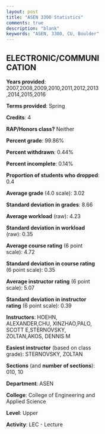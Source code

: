 ```yaml
---
layout: post
title: "ASEN 3300 Statistics"
comments: true
description: "blank"
keywords: "ASEN, 3300, CU, Boulder"
--- 
```

<head>
<script src="https://ajax.googleapis.com/ajax/libs/jquery/2.1.3/jquery.min.js"></script>
<script src="https://dl.dropboxusercontent.com/s/pc42nxpaw1ea4o9/highcharts.js?dl=0"></script>
<!-- <script src="../assets/js/highcharts.js"></script> -->
<style type="text/css">@font-face {
	font-family: "Bebas Neue";
	src: url(https://www.filehosting.org/file/details/544349/BebasNeue%20Regular.otf) format("opentype");
	}
	h1.Bebas { 
		font-family: "Bebas Neue", Verdana, Tahoma;
	}
</style>
</head>
<body>
	<div id="container" style="float: right; width: 45%; height: 88%; margin-left: 2.5%; margin-right: 2.5%;"></div>
	<script language="JavaScript">
		$(document).ready(function() {
		var chart = {type: 'column'};
		var title = {text: 'Grade Distribution'};
		var xAxis = {categories: ['A','B','C','D','F'],crosshair: true};
		var yAxis = {min: 0,title: {text: 'Percentage'}};
		var tooltip = {headerFormat: '<center><b><span style="font-size:20px">{point.key}</span></b></center>',
		               pointFormat: '<td style="padding:0"><b>{point.y:.1f}%</b></td>',
		               footerFormat: '</table>',shared: true,useHTML: true};
		var plotOptions = {column: {pointPadding: 0.0,borderWidth: 0}};  
		var credits = {enabled: false};var series= [{name: 'Percent',data: [25.3,54.73,18.38,1.33,0.27,]}];
		var json = {};
		json.chart = chart;
		json.title = title;
		json.tooltip = tooltip;
		json.xAxis = xAxis;
		json.yAxis = yAxis;  
		json.series = series;
		json.plotOptions = plotOptions;  
		json.credits = credits;
		$('#container').highcharts(json);
	});
	</script>
</body>
			   
## ELECTRONIC/COMMUNICATION

**Years provided**: 2007,2008,2009,2010,2011,2012,2013,2014,2015,2016

**Terms provided**: Spring

**Credits**: 4

**RAP/Honors class?** Neither

**Percent grade**: 99.86%

**Percent withdrawn**: 0.44%

**Percent incomplete**: 0.14%

**Proportion of students who dropped**: 0.4

**Average grade** (4.0 scale): 3.02

**Standard deviation in grades**: 8.66

**Average workload** (raw): 4.23

**Standard deviation in workload** (raw): 0.35

**Average course rating** (6 point scale): 4.72

**Standard deviation in course rating** (6 point scale): 0.35

**Average instructor rating** (6 point scale): 5.07

**Standard deviation in instructor rating** (6 point scale): 0.39

**Instructors**: HOEHN, ALEXANDER,CHU, XINZHAO,PALO, SCOTT E,STERNOVSKY, ZOLTAN,AKOS, DENNIS M

**Easiest instructor** (based on class grade): STERNOVSKY, ZOLTAN

**Sections** (and **number of sections**): 010, 10

**Department**: ASEN

**College**: College of Engineering and Applied Science

**Level**: Upper

**Activity**: LEC - Lecture
